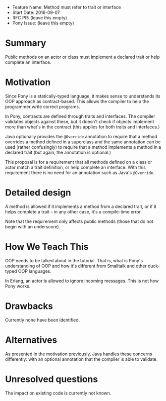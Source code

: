 - Feature Name: Method must refer to trait or interface
- Start Date: 2016-09-07
- RFC PR: (leave this empty)
- Pony Issue: (leave this empty)

# Summary

Public methods on an actor or class must implement a declared trait or help complete an interface.

# Motivation

Since Pony is a statically-typed language, it makes sense to understands its OOP approach as contract-based. This allows the compiler to help the programmer write correct programs.

In Pony, contracts are defined through traits and interfaces. The compiler validates objects against these, but it doesn't check if objects implement more than what's in the contract (this applies for both traits and interfaces.)

Java optionally provides the ``@Override`` annotation to require that a method overrides a method defined in a superclass and the same annotation can be used (rather confusingly) to require that a method implements a method in a declared trait (but again, the annotation is optional.)

This proposal is for a requirement that all methods defined on a class or actor match a trait definition, or help complete an interface. With this requirement there is no need for an annotation such as Java's ``@Override``.

# Detailed design

A method is allowed if it implements a method from a declared trait, or if it helps complete a trait – in any other case, it's a compile-time error.

Note that the requirement only affects public methods (those that do not begin with an underscore).

# How We Teach This

OOP needs to be talked about in the tutorial. That is, what is Pony's understanding of OOP and how it's different from Smalltalk and other duck-typed OOP languages.

In Erlang, an actor is allowed to ignore incoming messages. This is not how Pony works.

# Drawbacks

Currently none have been identified.

# Alternatives

As presented in the motivation previously, Java handles these concerns differently: with an optional annotation that the compiler is able to validate.

# Unresolved questions

The impact on existing code is currently not known.
